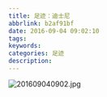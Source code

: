 ```yaml
---
title: 足迹：迪士尼
abbrlink: b2af91bf
date: 2016-09-04 09:02:10
tags:
keywords:
categories: 足迹
description:
---
```

![201609040902.jpg](https://i.loli.net/2019/04/30/5cc7b1320ced4.jpg)